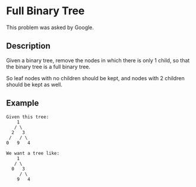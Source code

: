 # Full Binary Tree

This problem was asked by Google.

## Description

Given a binary tree, remove the nodes in which there is only 1 child, so that the binary tree is a full binary tree.

So leaf nodes with no children should be kept, and nodes with 2 children should be kept as well.

## Example

```
Given this tree:
    1
   / \ 
  2   3
 /   / \
0   9   4

We want a tree like:
    1
   / \ 
  0   3
     / \
    9   4
```
